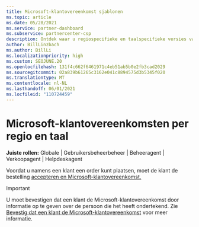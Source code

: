 ```yaml
---
title: Microsoft-klantovereenkomst sjablonen
ms.topic: article
ms.date: 05/28/2021
ms.service: partner-dashboard
ms.subservice: partnercenter-csp
description: Ontdek waar u regiospecifieke en taalspecifieke versies van de Microsoft-klantovereenkomst kunt vinden en downloaden om te controleren met uw klanten.
author: BillLinzbach
ms.author: BillLi
ms.localizationpriority: high
ms.custom: SEOJUNE.20
ms.openlocfilehash: 131f4c662f6461971c4eb51ab5b0e2fb3cad2029
ms.sourcegitcommit: 02a839b61265c3162e041c8894575d3b5345f020
ms.translationtype: MT
ms.contentlocale: nl-NL
ms.lasthandoff: 06/01/2021
ms.locfileid: "110724459"
---
```

# <a name="microsoft-customer-agreements-by-region-and-language"></a>Microsoft-klantovereenkomsten per regio en taal

**Juiste rollen:** Globale | Gebruikersbeheerbeheer | Beheeragent | Verkoopagent | Helpdeskagent

Voordat u namens een klant een order kunt plaatsen, moet de klant de bestelling [accepteren en Microsoft-klantovereenkomst.](https://www.microsoft.com/licensing/docs/customeragreement)

>[!IMPORTANT]
> U moet bevestigen dat een klant de Microsoft-klantovereenkomst door informatie op te geven over de persoon die het heeft ondertekend. Zie [Bevestig dat een klant de Microsoft-klantovereenkomst](./confirm-customer-agreement.md) voor meer informatie.
